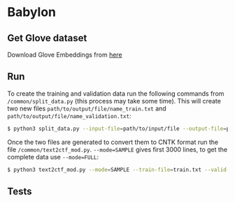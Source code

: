 # Babylon

## Get Glove dataset
Download Glove Embeddings from [here](http://nlp.stanford.edu/data/glove.6B.zip)

## Run
To create the training and validation data run the following commands from `/common/split_data.py` (this process may take some time). This will create two new files `path/to/output/file/name_train.txt` and `path/to/output/file/name_validation.txt`:

```bash
$ python3 split_data.py --input-file=path/to/input/file --output-file=path/to/output/file/name --ratio=0.1 --randomize=True
```

Once the two files are generated to convert them to CNTK format run the file `/common/text2ctf_mod.py`. `--mode=SAMPLE` gives first 3000 lines, to get the complete data use `--mode=FULL`:

```bash
$ python3 text2ctf_mod.py --mode=SAMPLE --train-file=train.txt --valid-file=validation.txt --eval-file=eval.txt --glove-file=glove.txt --prefix=new 
```

## Tests
